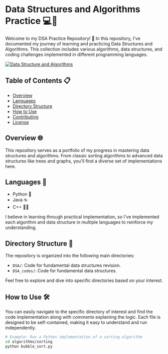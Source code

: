 # Data Structures and Algorithms Practice 💻🚀

Welcome to my DSA Practice Repository! 👋 In this repository, I've documented my journey of learning and practicing Data Structures and Algorithms. This collection includes various algorithms, data structures, and coding challenges implemented in different programming languages.

[![Data Structure and Algorithms](https://readme-typing-svg.demolab.com/?lines=Interested+in+awsome+challenges;Play+with+DSA+like+never+before)](https://git.io/typing-svg)

## Table of Contents 📋

- [Overview](#overview)
- [Languages](#languages)
- [Directory Structure](#directory-structure)
- [How to Use](#how-to-use)
- [Contributing](#contributing)
- [License](#license)

## Overview 🌐

This repository serves as a portfolio of my progress in mastering data structures and algorithms. From classic sorting algorithms to advanced data structures like trees and graphs, you'll find a diverse set of implementations here.

## Languages 🚀

- Python 🐍
- Java ☕
- C++ 🧑‍💻

I believe in learning through practical implementation, so I've implemented each algorithm and data structure in multiple languages to reinforce my understanding.

## Directory Structure 📁

The repository is organized into the following main directories:

- `DSA/`: Code for fundamental data structures revision.
- `DSA_codes/`: Code for fundamental data structures.

Feel free to explore and dive into specific directories based on your interest.

## How to Use 🛠️

You can easily navigate to the specific directory of interest and find the code implementation along with comments explaining the logic. Each file is designed to be self-contained, making it easy to understand and run independently.

```bash
# Example: Run a Python implementation of a sorting algorithm
cd algorithms/sorting
python bubble_sort.py
